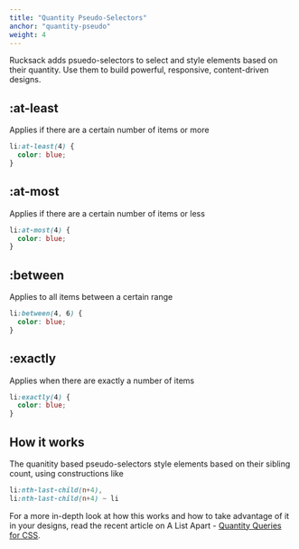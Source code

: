 ```yaml
---
title: "Quantity Pseudo-Selectors"
anchor: "quantity-pseudo"
weight: 4
---
```

Rucksack adds psuedo-selectors to select and style elements based on their quantity. Use them to build powerful, responsive, content-driven designs.

## :at-least
Applies if there are a certain number of items or more
```css
li:at-least(4) {
  color: blue;
}
```

## :at-most
Applies if there are a certain number of items or less
```css
li:at-most(4) {
  color: blue;
}
```

## :between
Applies to all items between a certain range
```css
li:between(4, 6) {
  color: blue;
}
```

## :exactly
Applies when there are exactly a number of items
```css
li:exactly(4) {
  color: blue;
}
```

## How it works
The quanitity based pseudo-selectors style elements based on their sibling count, using constructions like

```css
li:nth-last-child(n+4),
li:nth-last-child(n+4) ~ li
```

For a more in-depth look at how this works and how to take advantage of it in your designs, read the recent article on A List Apart - [Quantity Queries for CSS](http://alistapart.com/article/quantity-queries-for-css).

